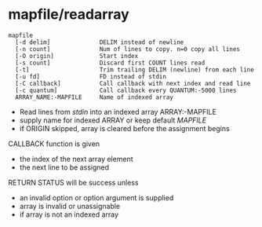 # mapfile/readarray

```
mapfile
  [-d delim]              DELIM instead of newline
  [-n count]              Num of lines to copy. n=0 copy all lines
  [-O origin]             Start index
  [-s count]              Discard first COUNT lines read
  [-t]                    Trim trailing DELIM (newline) from each line
  [-u fd]                 FD instead of stdin
  [-C callback]           Call callback with next index and read line
  [-c quantum]            Call callback every QUANTUM:-5000 lines
  ARRAY_NAME:-MAPFILE     Name of indexed array
```

- Read lines from *stdin* into an indexed array ARRAY:-MAPFILE
- supply name for indexed ARRAY or keep default *MAPFILE*
- if ORIGIN skipped, array is cleared before the assignment begins

CALLBACK function is given
- the index of the next array element
- the next line to be assigned

RETURN STATUS will be success unless 
- an invalid option or option argument is supplied
- array is invalid or unassignable
- if array is not an indexed array
